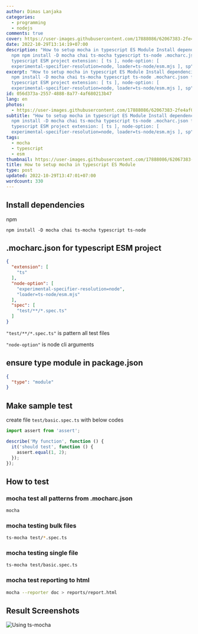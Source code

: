 ```yaml
---
author: Dimas Lanjaka
categories:
  - programming
  - nodejs
comments: true
cover: https://user-images.githubusercontent.com/17888086/62067383-2fe4af00-b1f9-11e9-88c4-4953bb090215.png
date: 2022-10-29T13:14:19+07:00
description: "How to setup mocha in typescript ES Module Install dependencies
  npm npm install -D mocha chai ts-mocha typescript ts-node .mocharc.json for
  typescript ESM project extension: [ ts ], node-option: [
  experimental-specifier-resolution=node, loader=ts-node/esm.mjs ], sp"
excerpt: "How to setup mocha in typescript ES Module Install dependencies npm
  npm install -D mocha chai ts-mocha typescript ts-node .mocharc.json for
  typescript ESM project extension: [ ts ], node-option: [
  experimental-specifier-resolution=node, loader=ts-node/esm.mjs ], sp"
id: 056d373a-2557-4888-8a77-4af680213b47
lang: en
photos:
  - https://user-images.githubusercontent.com/17888086/62067383-2fe4af00-b1f9-11e9-88c4-4953bb090215.png
subtitle: "How to setup mocha in typescript ES Module Install dependencies npm
  npm install -D mocha chai ts-mocha typescript ts-node .mocharc.json for
  typescript ESM project extension: [ ts ], node-option: [
  experimental-specifier-resolution=node, loader=ts-node/esm.mjs ], sp"
tags:
  - mocha
  - typescript
  - esm
thumbnail: https://user-images.githubusercontent.com/17888086/62067383-2fe4af00-b1f9-11e9-88c4-4953bb090215.png
title: How to setup mocha in typescript ES Module
type: post
updated: 2022-10-29T13:47:01+07:00
wordcount: 330
---
```


## Install dependencies

npm
```shell
npm install -D mocha chai ts-mocha typescript ts-node
```

## .mocharc.json for typescript ESM project
```json
{
  "extension": [
    "ts"
  ],
  "node-option": [
    "experimental-specifier-resolution=node",
    "loader=ts-node/esm.mjs"
  ],
  "spec": [
    "test/**/*.spec.ts"
  ]
}
```

`"test/**/*.spec.ts"` is pattern all test files

`"node-option"` is node cli arguments

## ensure type module in package.json
```json
{
  "type": "module"
}
```

## Make sample test

create file `test/basic.spec.ts` with below codes
```typescript
import assert from 'assert';

describe('My function', function () {
  it('should test', function () {
    assert.equal(1, 2);
  });
});
```

## How to test

### mocha test all patterns from .mocharc.json
```bash
mocha
```
### mocha testing bulk files
```bash
ts-mocha test/*.spec.ts
```
### mocha testing single file
```bash
ts-mocha test/basic.spec.ts
```
### mocha test reporting to html
```bash
mocha --reporter doc > reports/report.html
```

## Result Screenshots
![Using ts-mocha](https://user-images.githubusercontent.com/12471057/198816982-3f460b71-7105-4211-806e-9e5fcdab1c03.png)

